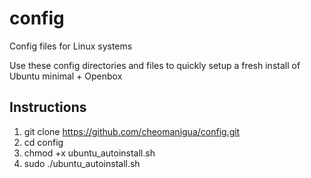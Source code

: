 # config
Config files for Linux systems

Use these config directories and files to quickly setup a fresh install of Ubuntu minimal + Openbox

## Instructions

1. git clone https://github.com/cheomanigua/config.git 
2. cd config
3. chmod +x ubuntu_autoinstall.sh
4. sudo ./ubuntu_autoinstall.sh
